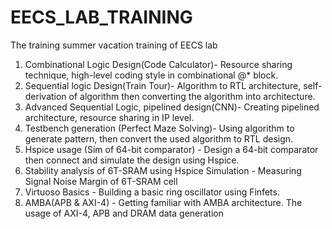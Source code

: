 # EECS_LAB_TRAINING
The training summer vacation training of EECS lab

1. Combinational Logic Design(Code Calculator)- Resource sharing technique, high-level coding style in combinational @* block.
2. Sequential logic Design(Train Tour)- Algorithm to RTL architecture, self-derivation of algorithm then converting the algorithm into architecture.
3. Advanced Sequential Logic, pipelined design(CNN)- Creating pipelined architecture, resource sharing in IP level.
4. Testbench generation (Perfect Maze Solving)- Using algorithm to generate pattern, then convert the used algorithm to RTL design.
5. Hspice usage (Sim of 64-bit comparator) - Design a 64-bit comparator then connect and simulate the design using Hspice.
6. Stability analysis of 6T-SRAM using Hspice Simulation - Measuring Signal Noise Margin of 6T-SRAM cell
7. Virtuoso Basics - Building a basic ring oscillator using Finfets.
8. AMBA(APB & AXI-4) - Getting familiar with AMBA architecture. The usage of AXI-4, APB and DRAM data generation
